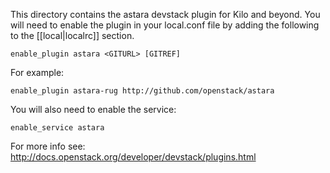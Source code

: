 This directory contains the astara devstack plugin for Kilo and beyond. You
will need to enable the plugin in your local.conf file by adding the
following to the [[local|localrc]] section.

    enable_plugin astara <GITURL> [GITREF]

For example:

    enable_plugin astara-rug http://github.com/openstack/astara

You will also need to enable the service:

    enable_service astara

For more info see: http://docs.openstack.org/developer/devstack/plugins.html
